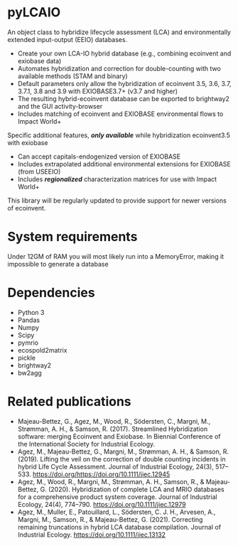 # pyLCAIO
An object class to hybridize lifecycle assessment (LCA) and environmentally extended input-output (EEIO) databases.


* Create your own LCA-IO hybrid database (e.g., combining ecoinvent and exiobase data)
* Automates hybridization and correction for double-counting with two available methods (STAM and binary)
* Default parameters only allow the hybridization of ecoinvent 3.5, 3.6, 3.7, 3.7.1, 3.8 and 3.9 with EXIOBASE3.7+ (v3.7 and higher)
* The resulting hybrid-ecoinvent database can be exported to brightway2 and the GUI activity-browser
* Includes matching of ecoinvent and EXIOBASE environmental flows to Impact World+

Specific additional features, _**only available**_ while hybridization ecoinvent3.5 with exiobase
* Can accept capitals-endogenized version of EXIOBASE
* Includes extrapolated additional environmental extensions for EXIOBASE (from USEEIO)
* Includes _**regionalized**_ characterization matrices for use with Impact World+

This library will be regularly updated to provide support for newer versions of ecoinvent.

# System requirements
Under 12GM of RAM you will most likely run into a MemoryError, making it impossible to generate a database

# Dependencies
* Python 3
* Pandas
* Numpy
* Scipy
* pymrio
* ecospold2matrix
* pickle
* brightway2
* bw2agg

# Related publications
* Majeau-Bettez, G., Agez, M., Wood, R., Södersten, C., Margni, M., Strømman, A. H., & Samson, R. (2017). Streamlined Hybridization software: merging Ecoinvent and Exiobase. In Biennial Conference of the International Society for Industrial Ecology.
* Agez, M., Majeau-Bettez, G., Margni, M., Strømman, A. H., & Samson, R. (2019). Lifting the veil on the correction of double counting incidents in hybrid Life Cycle Assessment. Journal of Industrial Ecology, 24(3), 517–533. https://doi.org/https://doi.org/10.1111/jiec.12945
* Agez, M., Wood, R., Margni, M., Strømman, A. H., Samson, R., & Majeau-Bettez, G. (2020). Hybridization of complete LCA and MRIO databases for a comprehensive product system coverage. Journal of Industrial Ecology, 24(4), 774–790. https://doi.org/10.1111/jiec.12979
* Agez, M., Muller, E., Patouillard, L., Södersten, C. J. H., Arvesen, A., Margni, M., Samson, R., & Majeau-Bettez, G. (2021). Correcting remaining truncations in hybrid LCA database compilation. Journal of Industrial Ecology. https://doi.org/10.1111/jiec.13132